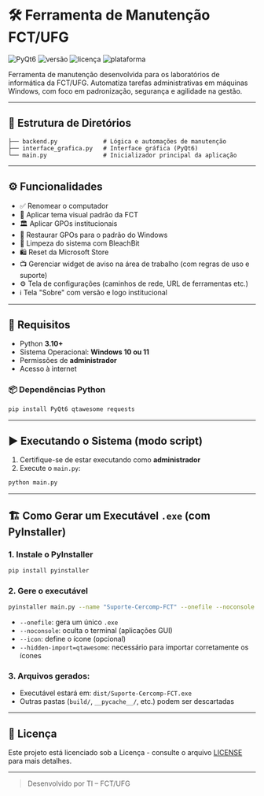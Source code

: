 # 🛠️ Ferramenta de Manutenção FCT/UFG

![PyQt6](https://img.shields.io/badge/framework-PyQt6-blue)
![versão](https://img.shields.io/badge/versão-2.1-success)
![licença](https://img.shields.io/badge/licença-MIT-green)
![plataforma](https://img.shields.io/badge/plataforma-Windows-lightgrey)

Ferramenta de manutenção desenvolvida para os laboratórios de informática da FCT/UFG. Automatiza tarefas administrativas em máquinas Windows, com foco em padronização, segurança e agilidade na gestão.

---

## 📁 Estrutura de Diretórios

```
├── backend.py             # Lógica e automações de manutenção
├── interface_grafica.py   # Interface gráfica (PyQt6)
└── main.py                # Inicializador principal da aplicação
```

---

## ⚙️ Funcionalidades

- ✅ Renomear o computador
- 🎨 Aplicar tema visual padrão da FCT
- 🏛️ Aplicar GPOs institucionais
- 🔄 Restaurar GPOs para o padrão do Windows
- 🧼 Limpeza do sistema com BleachBit
- 🛍️ Reset da Microsoft Store
- 📺 Gerenciar widget de aviso na área de trabalho (com regras de uso e suporte)
- ⚙️ Tela de configurações (caminhos de rede, URL de ferramentas etc.)
- ℹ️ Tela "Sobre" com versão e logo institucional

---

## 🐍 Requisitos

- Python **3.10+**
- Sistema Operacional: **Windows 10 ou 11**
- Permissões de **administrador**
- Acesso à internet

### 📦 Dependências Python

```bash
pip install PyQt6 qtawesome requests
```

---

## ▶️ Executando o Sistema (modo script)

1. Certifique-se de estar executando como **administrador**
2. Execute o `main.py`:

```bash
python main.py
```

---

## 🏗️ Como Gerar um Executável `.exe` (com PyInstaller)

### 1. Instale o PyInstaller

```bash
pip install pyinstaller
```

### 2. Gere o executável

```bash
pyinstaller main.py --name "Suporte-Cercomp-FCT" --onefile --noconsole --icon=icone.ico --hidden-import=qtawesome
```

- `--onefile`: gera um único `.exe`
- `--noconsole`: oculta o terminal (aplicações GUI)
- `--icon`: define o ícone (opcional)
- `--hidden-import=qtawesome`: necessário para importar corretamente os ícones

### 3. Arquivos gerados:

- Executável estará em: `dist/Suporte-Cercomp-FCT.exe`
- Outras pastas (`build/`, `__pycache__/`, etc.) podem ser descartadas

---

## 📝 Licença

Este projeto está licenciado sob a Licença  - consulte o arquivo [LICENSE](LICENSE) para mais detalhes.

---

> Desenvolvido por TI – FCT/UFG